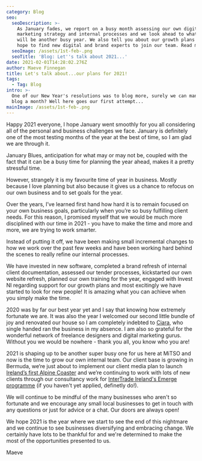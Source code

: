 ```yaml
---
category: Blog
seo:
  seoDescription: >-
    As January fades, we report on a busy month assessing our own digital
    marketing strategy and internal processes and we look ahead to what we hope
    will be another busy year. We also tell you about our growth plans and our
    hope to find new digital and brand experts to join our team. Read more...
  seoImage: /assets/1st-feb-.png
  seoTitle: 'Blog: Let''s talk about 2021...'
date: 2021-02-01T14:28:02.276Z
author: Maeve Finnegan
title: Let's talk about...our plans for 2021!
tags:
  - Tag: Blog
intro: >-
  One of our New Year's resolutions was to blog more, surely we can manage one
  blog a month? Well here goes our first attempt...
mainImage: /assets/1st-feb-.png
---
```

Happy 2021 everyone, I hope January went smoothly for you all considering all of the personal and business challenges we face. January is definitely one of the most testing months of the year at the best of time, so I am glad we are through it.

January Blues, anticipation for what may or may not be, coupled with the fact that it can be a busy time for planning the year ahead, makes it a pretty stressful time. 

However, strangely it is my favourite time of year in business. Mostly because I love planning but also because it gives us a chance to refocus on our own business and to set goals for the year.

Over the years, I’ve learned first hand how hard it is to remain focused on your own business goals, particularly when you’re so busy fulfilling client needs. For this reason, I promised myself that we would be much more disciplined with our time in 2021 - you have to make the time and more and more, we are trying to work smarter.

Instead of putting it off, we have been making small incremental changes to how we work over the past few weeks and have been working hard behind the scenes to really refine our internal processes.

We have invested in new software, completed a brand refresh of internal client documentation, assessed our tender processes, kickstarted our own website refresh, planned our own training for the year, engaged with Invest NI regarding support for our growth plans and most excitingly we have started to look for new people! It is amazing what you can achieve when you simply make the time.

2020 was by far our best year yet and I say that knowing how extremely fortunate we are. It was also the year I welcomed our second little bundle of joy and renovated our house so I am completely indebted to [Ciara](https://www.mitsomarketing.com/thoughts/promotion-for-our-very-own-digital-superwoman/), who single handed ran the business in my absence. I am also so grateful for the wonderful network of freelance designers and digital marketing gurus. Without you we would be nowhere - thank you all, you know who you are!

2021 is shaping up to be another super busy one for us here at MiTSO and now is the time to grow our own internal team. Our client base is growing in Bermuda, we‘re just about to implement our client media plan to launch [Ireland’s first Alpine Coaster](https://www.colinglen.org/product/colin-glen-coaster/) and we’re continuing to work with lots of new clients through our consultancy work for [InterTrade Ireland's Emerge programme](https://intertradeireland.com/covid-19-supports/e-merge) (if you haven't yet applied, definetly do!). 

We will continue to be mindful of the many businesses who aren't so fortunate and we encourage any small local businesses to get in touch with any questions or just for advice or a chat. Our doors are always open!

We hope 2021 is the year where we start to see the end of this nightmare and we continue to see businesses diversifying and embracing change. We certainly have lots to be thankful for and we're determined to make the most of the opportunities presented to us.

Maeve
